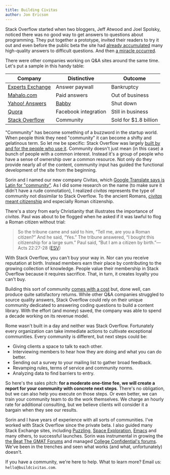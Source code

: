 ```yaml
---
title: Building Civitas
author: Jon Ericson
---
```


Stack Overflow started when two bloggers, Jeff Atwood and Joel
Spolsky, noticed there was no good way to get answers to questions
about programming. They put together a prototype, invited their
readers to try it out and even before the public beta the site had
[already
accumulated](https://web.archive.org/web/20080915103343/http://stackoverflow.com/)
many high-quality answers to difficult questions. And then [a miracle
occurred](https://stackoverflow.blog/2008/09/15/then-a-miracle-occurs-public-beta/).

There were other companies working on Q&amp;A sites around the same
time. Let's put a sample in this handy table:

Company | Distinctive | Outcome
------- | ----------- | -------
[Experts Exchange](https://en.wikipedia.org/wiki/Experts_Exchange) | Answer paywall | Bankruptcy
[Mahalo.com](https://en.wikipedia.org/wiki/Mahalo.com) | Paid answers | Out of business
[Yahoo! Answers](https://en.wikipedia.org/wiki/Yahoo!_Answers) | [Babby](https://knowyourmeme.com/memes/how-is-babby-formed) | Shut down
[Quora](https://en.wikipedia.org/wiki/Quora) | Facebook integration | Still in business
[Stack Overflow](https://en.wikipedia.org/wiki/Stack_Overflow) | Community | Sold for $1.8 billion

"Community" has become something of a buzzword in the startup
world. When people think they need "community" it can become a shifty
and gelatinous term. So let me be specific: Stack Overflow was largely
[built by and for the people who use
it](https://www.joelonsoftware.com/2008/09/15/stack-overflow-launches/). Community
doesn't just mean (in this case) a bunch of people with a common
interest. Instead it's a group of people who have a sense of ownership
over a common resource. Not only do they provide nearly all of the
content, community input has guided the functional development of the
site from the beginning.

Sorin and I named our new company Civitas, which [Google Translate
says is Latin for
"community"](https://translate.google.com/?sl=auto&tl=la&text=community%0A&op=translate). As
I did some research on the name (to make sure it didn't have a rude
connotation), I realized _civitas_ represents the type of community
not dissimilar to Stack Overflow. To the ancient Romans,
[_civitas_ meant citizenship](https://en.wikipedia.org/wiki/Civitas)
and especially Roman citizenship. 

There's a story from early Christianity that illustrates the importance
of _civitas_. Paul was about to be flogged when he asked if it was
lawful to flog a Roman citizen without trial:

> So the tribune came and said to him, “Tell me, are you a Roman
> citizen?” And he said, “Yes.” The tribune answered, “I bought
> this citizenship for a large sum.” Paul said, “But I am a citizen by
> birth.”&mdash;Acts 22:27-28 ([ESV](https://www.esv.org/Acts+22/))

With Stack Overflow, you can't buy your way in. Nor can you receive
reputation at birth. Instead members earn their place by contributing
to the growing collection of knowledge. People value their membership
in Stack Overflow because it requires sacrifice. That, in turn, it
creates loyalty you can't buy.

Building this sort of community [comes with a
cost](https://jlericson.com/2021/03/23/2021_CMX_report.html) but, done
well, can produce quite satisfactory returns. While other Q&amp;A
companies struggled to source quality answers, Stack Overflow could
rely on their unique community dedicated to answering coding questions
to build a content library. With the effort (and money) saved, the
company was able to spend a decade working on its revenue model. 

Rome wasn't built in a day and neither was Stack Overflow. Fortunately
every organization can take immediate actions to cultivate exceptional
communities. Every community is different, but next steps could be:

* Giving clients a space to talk to each other.
* Interviewing members to hear how they are doing and what you can do better.
* Sending out a survey to your mailing list to gather broad feedback.
* Revamping rules, terms of service and community norms.
* Analyzing data to find barriers to entry.

So here's the sales pitch: **for a moderate one-time fee, we will
create a report for your community with concrete next steps**. There's
no obligation, but we can also help you execute on those steps. Or even
better, we can train your community team to do the work themselves. We
charge an hourly rate for additional consulting, but we believe
clients will consider it a bargain when they see our results.

Sorin and I have years of experience with all sorts of
communities. I've worked with Stack Overflow since the private beta. I
also guided many Stack Exchange sites, including
[Puzzling](https://puzzling.stackexchange.com/), [Space
Exploration](https://space.stackexchange.com/),
[Emacs](https://emacs.stackexchange.com/users/2/jon-ericson) and many
others, to successful launches. Sorin was instrumental in growing the [the Beat The GMAT
Forums](https://www.beatthegmat.com/forums) and managed [College
Confidential's forums](https://www.collegeconfidential.com/). We've
been in the trenches and seen what works (and what, unfortunately)
doesn't.

If you have a community, we're here to help. What to learn more? Email
us: `hello@buildcivitas.com`.

<!--
"Community" has become something of a buzzword in the startup
world. I've talked with people who are hiring community managers or
beginning to engage with online communities. The pandemic accelerated
the trend, of course. It's an exciting time to be in this new and
growing field.

It's also a delicate time. Trends come and go on a whim so nothing
says "community" will still be important and desirable in coming
years. Which would be fine if this sort of engagement were just a
flash in the pan. It's not. It's at least as old as civilization
itself. We're just learning to apply the concept of community to
modern technology.

Sorin and I decided to name our online community consulting business
"Civitas" after the ancient Roman term for citizenship. We believe
giving people a sense of belonging is one of the best investments an
organization can make. If it was powerful enough to propel a
city-state into a vast empire, imagine what community can do for you!

Maybe that sounds too grandiose. 
-->
<!--Sorin and I decided to start a consulting business after watching
organizations struggle to effectively engage with online
communities. This shouldn't be a surprise! Companies specialize in
their main line of business and community management is a fairly new
field. Unfortunately learning to interact with an online community
often involves missteps and lost opportunities.

For instance, a company might try to drum up business by posting on
forums. That can result in a high return on investment if other
members of the forum become fans and promote your product or service
on your behalf. The strategy is sometimes called [community
marketing](https://en.wikipedia.org/wiki/Community_marketing) and it's
incredibly effective. Or rather, it can be if done right.

Probably the easiest (and least harmful) to go wrong is pulling a
["How do you do, fellow
kids?"](https://www.theverge.com/2017/7/13/15966094/30-rock-buscemi-how-do-you-do-fellow-kids-meme-kill-it-please). Trying
to fit in, when you really don't, comes off as mockable. As long as
you've brought your sense of humor, you should be fine.

Unfortunately, people compound their problems by going for the hard
sell. A math tutor might step up to help solve a homework problem, but
stop short of a complete answer with a link to their website. No they
shouldn't give their services away for free, but think about what
other people see. Instead of giving freely to the community, they've
proven they care more about making a buck than making a difference. A
better approach is to solve the entire homework problem (make a
difference) and only occasionally offer tutoring services.

That's just one example of how we can diagnose and help fix problems
in a community strategy. Sorin and I have decades of experience
working with online communities. We can help build a strategy for
working with communities and train others to implement it.
-->
